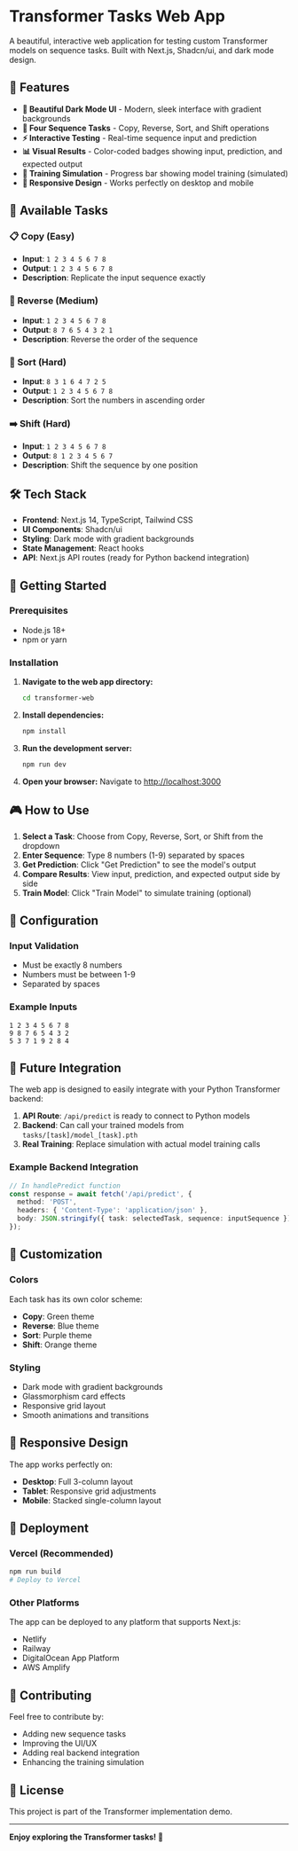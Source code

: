 # Transformer Tasks Web App

A beautiful, interactive web application for testing custom Transformer models on sequence tasks. Built with Next.js, Shadcn/ui, and dark mode design.

## 🚀 Features

- **🎨 Beautiful Dark Mode UI** - Modern, sleek interface with gradient backgrounds
- **🤖 Four Sequence Tasks** - Copy, Reverse, Sort, and Shift operations
- **⚡ Interactive Testing** - Real-time sequence input and prediction
- **📊 Visual Results** - Color-coded badges showing input, prediction, and expected output
- **🔄 Training Simulation** - Progress bar showing model training (simulated)
- **📱 Responsive Design** - Works perfectly on desktop and mobile

## 🎯 Available Tasks

### 📋 Copy (Easy)

- **Input**: `1 2 3 4 5 6 7 8`
- **Output**: `1 2 3 4 5 6 7 8`
- **Description**: Replicate the input sequence exactly

### 🔄 Reverse (Medium)

- **Input**: `1 2 3 4 5 6 7 8`
- **Output**: `8 7 6 5 4 3 2 1`
- **Description**: Reverse the order of the sequence

### 🔢 Sort (Hard)

- **Input**: `8 3 1 6 4 7 2 5`
- **Output**: `1 2 3 4 5 6 7 8`
- **Description**: Sort the numbers in ascending order

### ➡️ Shift (Hard)

- **Input**: `1 2 3 4 5 6 7 8`
- **Output**: `8 1 2 3 4 5 6 7`
- **Description**: Shift the sequence by one position

## 🛠️ Tech Stack

- **Frontend**: Next.js 14, TypeScript, Tailwind CSS
- **UI Components**: Shadcn/ui
- **Styling**: Dark mode with gradient backgrounds
- **State Management**: React hooks
- **API**: Next.js API routes (ready for Python backend integration)

## 🚀 Getting Started

### Prerequisites

- Node.js 18+
- npm or yarn

### Installation

1. **Navigate to the web app directory:**

   ```bash
   cd transformer-web
   ```

2. **Install dependencies:**

   ```bash
   npm install
   ```

3. **Run the development server:**

   ```bash
   npm run dev
   ```

4. **Open your browser:**
   Navigate to [http://localhost:3000](http://localhost:3000)

## 🎮 How to Use

1. **Select a Task**: Choose from Copy, Reverse, Sort, or Shift from the dropdown
2. **Enter Sequence**: Type 8 numbers (1-9) separated by spaces
3. **Get Prediction**: Click "Get Prediction" to see the model's output
4. **Compare Results**: View input, prediction, and expected output side by side
5. **Train Model**: Click "Train Model" to simulate training (optional)

## 🔧 Configuration

### Input Validation

- Must be exactly 8 numbers
- Numbers must be between 1-9
- Separated by spaces

### Example Inputs

```
1 2 3 4 5 6 7 8
9 8 7 6 5 4 3 2
5 3 7 1 9 2 8 4
```

## 🔗 Future Integration

The web app is designed to easily integrate with your Python Transformer backend:

1. **API Route**: `/api/predict` is ready to connect to Python models
2. **Backend**: Can call your trained models from `tasks/[task]/model_[task].pth`
3. **Real Training**: Replace simulation with actual model training calls

### Example Backend Integration

```typescript
// In handlePredict function
const response = await fetch('/api/predict', {
  method: 'POST',
  headers: { 'Content-Type': 'application/json' },
  body: JSON.stringify({ task: selectedTask, sequence: inputSequence })
});
```

## 🎨 Customization

### Colors

Each task has its own color scheme:

- **Copy**: Green theme
- **Reverse**: Blue theme  
- **Sort**: Purple theme
- **Shift**: Orange theme

### Styling

- Dark mode with gradient backgrounds
- Glassmorphism card effects
- Responsive grid layout
- Smooth animations and transitions

## 📱 Responsive Design

The app works perfectly on:

- **Desktop**: Full 3-column layout
- **Tablet**: Responsive grid adjustments
- **Mobile**: Stacked single-column layout

## 🚀 Deployment

### Vercel (Recommended)

```bash
npm run build
# Deploy to Vercel
```

### Other Platforms

The app can be deployed to any platform that supports Next.js:

- Netlify
- Railway
- DigitalOcean App Platform
- AWS Amplify

## 🤝 Contributing

Feel free to contribute by:

- Adding new sequence tasks
- Improving the UI/UX
- Adding real backend integration
- Enhancing the training simulation

## 📄 License

This project is part of the Transformer implementation demo.

---

**Enjoy exploring the Transformer tasks! 🚀**

